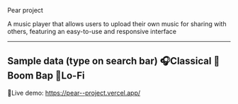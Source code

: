 Pear project

A music player that allows users to upload their own music for sharing with others, featuring an easy-to-use and responsive interface

------------------------------------
Sample data (type on search bar)
🎧Classical
🎷Boom Bap
📼Lo-Fi
------------------------------------

🔴Live demo: https://pear--project.vercel.app/
